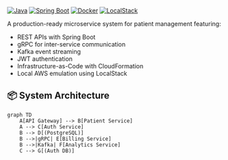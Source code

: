 

[![Java](https://img.shields.io/badge/Java-17+-blue)](https://openjdk.org/)
[![Spring Boot](https://img.shields.io/badge/Spring_Boot-3.1-green)](https://spring.io/projects/spring-boot)
[![Docker](https://img.shields.io/badge/Docker-✓-blue)](https://www.docker.com/)
[![LocalStack](https://img.shields.io/badge/LocalStack-2.0-purple)](https://localstack.cloud/)

A production-ready microservice system for patient management featuring:
- REST APIs with Spring Boot
- gRPC for inter-service communication
- Kafka event streaming
- JWT authentication
- Infrastructure-as-Code with CloudFormation
- Local AWS emulation using LocalStack

## 📦 System Architecture

```mermaid
graph TD
    A[API Gateway] --> B[Patient Service]
    A --> C[Auth Service]
    B --> D[(PostgreSQL)]
    B -->|gRPC| E[Billing Service]
    B -->|Kafka| F[Analytics Service]
    C --> G[(Auth DB)]
